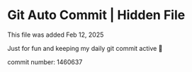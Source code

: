 # Git Auto Commit | Hidden File

This file was added Feb 12, 2025

Just for fun and keeping my daily git commit active 🤪

commit number: 1460637
